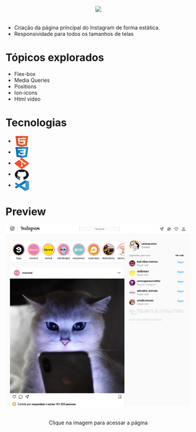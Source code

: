<div align="center">
  <img src="https://upload.wikimedia.org/wikipedia/commons/thumb/2/2a/Instagram_logo.svg/1280px-Instagram_logo.svg.png" width="250"></div>
<br>
  
- Criação da página principal do Instagram de forma estática.
  <br>
- Responsividade para todos os tamanhos de telas

# Tópicos explorados

- Flex-box
- Media Queries
- Positions
- Ion-icons
- Html video

# Tecnologias 
- <img align="center" height="30" width="40" src="https://raw.githubusercontent.com/devicons/devicon/master/icons/html5/html5-original.svg">
- <img align="center" height="30" width="40" src="https://raw.githubusercontent.com/devicons/devicon/master/icons/css3/css3-original.svg">
- <img align="center" height="30" width="40" src="https://raw.githubusercontent.com/devicons/devicon/master/icons/git/git-original.svg">
- <img align="center" height="30" width="40" src="https://raw.githubusercontent.com/devicons/devicon/master/icons/github/github-original.svg">
- <img align="center" height="30" width="40" src="https://raw.githubusercontent.com/devicons/devicon/master/icons/vscode/vscode-original.svg">

# Preview
<div align="center">
  <a href="https://guedesclaudio.github.io/projeto2-instagram/"><img src="img/layout.png" width="600"></a>
  <br>
  <br>
  <p>Clique na imagem para acessar a página</p>
</div>
<br>
